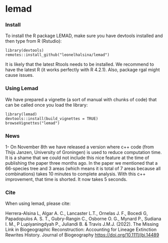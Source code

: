 # lemad
### Install 

To install the R package LEMAD, make sure you have devtools installed and then type from R (Rstudio):

```
library(devtools)
remotes::install_github("leonelhalsina/lemad")
```
It is likely that the latest Rtools needs to be installed.
We recommend to have the latest R (it works perfectly with R 4.2.1).
Also, package rgal might cause issues.


### Using Lemad

We have prepared a vignette (a sort of manual with chunks of code) that can
be called once you load the library:

```
library(lemad)
devtools::install(build_vignettes = TRUE)
browseVignettes("lemad")
```
### News

1- On November 8th we have released a version where c++ code (from Thijs Janzen, University of Groningen) is used to reduce computation time. It is a shame that we could not include this nice feature at the time of publishing the paper three months ago. In the paper we mentioned that a 66-species tree and 3 areas (which means it is total of 7 areas because all combinations) takes 10 minutes to complete analysis. With this c++ improvement, that time is shorted. It now takes 5 seconds.


### Cite

When using lemad, please cite:

Herrera-Alsina L, Algar A. C., Lancaster L.T., Ornelas J. F., Bocedi G, Papadopulos A. S. T., Gubry-Rangin C., Osborne O. G., Mynard P., Sudiana I. M., P Lupiyaningdyah P., Juliandi B. & Travis J.M.J. (2022). The Missing Link in Biogeographic Reconstruction: Accounting for Lineage Extinction Rewrites History. Journal of Biogeography https://doi.org/10.1111/jbi.14489
